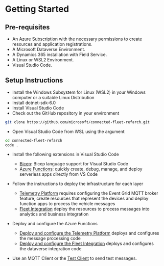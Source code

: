 # Getting Started

## Pre-requisites

- An Azure Subscription with the necessary permissions to create resources and application registrations.
- A Microsoft Dataverse Environment.
- A Dynamics 365 installation with Field Service.
- A Linux or WSL2 Environment.
- Visual Studio Code.

## Setup Instructions

- Install the Windows Subsystem for Linux (WSL2) in your Windows computer or a suitable Linux Distribution
- Install dotnet-sdk-6.0
- Install Visual Studio Code
- Check out the GitHub repository in your environment

``` bash
git clone https://github.com/microsoft/connected-fleet-refarch.git
```

- Open Visual Studio Code from WSL using the argument

``` bash
cd connected-fleet-refarch
code .
```

- Install the following extensions in Visual Studio Code
  - [Bicep](https://marketplace.visualstudio.com/items?itemName=ms-azuretools.vscode-bicep): Bicep language support for Visual Studio Code
  - [Azure Functions](https://marketplace.visualstudio.com/items?itemName=ms-azuretools.vscode-azurefunctions): quickly create, debug, manage, and deploy serverless apps directly from VS Code
 
- Follow the instructions to deploy the infrastructure for each layer
  - [Telemetry Platform](../infra/deployment/TelemetryPlatform/README.md) requires configuring the Event Grid MQTT broker feature, create resources that represent the devices and deploy function apps to process the vehicle messages
  - [Fleet Integration](../infra/deployment/FleetIntegration/README.md) deploy the resources to process messages into analytics and business integration

- Deploy and configure the Azure Functions
  - [Deploy and configure the Telemetry Platform](../src/TelemetryPlatform/Functions/README.md) deploys and configures the message processing code
  - [Deploy and configure the Fleet Integration](../src/FleetIntegration/Functions/README.md) deploys and configures the dataverse integration code

- Use an MQTT Client or the [Test Client](../src/TestClient/README.md) to send test messages.
